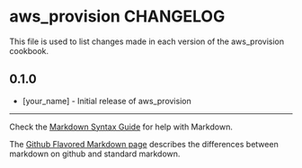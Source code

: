 aws_provision CHANGELOG
=======================

This file is used to list changes made in each version of the aws_provision cookbook.

0.1.0
-----
- [your_name] - Initial release of aws_provision

- - -
Check the [Markdown Syntax Guide](http://daringfireball.net/projects/markdown/syntax) for help with Markdown.

The [Github Flavored Markdown page](http://github.github.com/github-flavored-markdown/) describes the differences between markdown on github and standard markdown.
